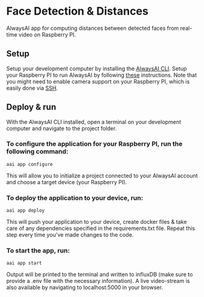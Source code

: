 # Face Detection & Distances
AlwaysAI app for computing distances between detected faces from real-time video on Raspberry PI.

## Setup
Setup your development computer by installing the [AlwaysAI CLI](https://alwaysai.co/docs/get_started/development_computer_setup.html).
Setup your Raspberry PI to run AlwaysAI by following [these](https://alwaysai.co/docs/reference/raspberry_pi_setup.html) instructions.
Note that you might need to enable camera support on your Raspberry PI, which is easily done via [SSH](https://www.raspberrypi.org/documentation/configuration/camera.md).

## Deploy & run
With the AlwaysAI CLI installed, open a terminal on your development computer and navigate to the project folder.

### To configure the application for your Raspberry PI, run the following command:
```
aai app configure
```
This will allow you to initialize a project connected to your AlwaysAI account and choose a target device (your Raspberry PI).

### To deploy the application to your device, run:

```
aai app deploy
```
This will push your application to your device, create docker files & take care of any dependencies specified in the requirements.txt file. 
Repeat this step every time you've made changes to the code.

### To start the app, run:
```
aai app start
```
Output will be printed to the terminal and written to influxDB (make sure to provide a .env file with the necessary information). A live video-stream is also available by navigating to localhost:5000 in your browser.

